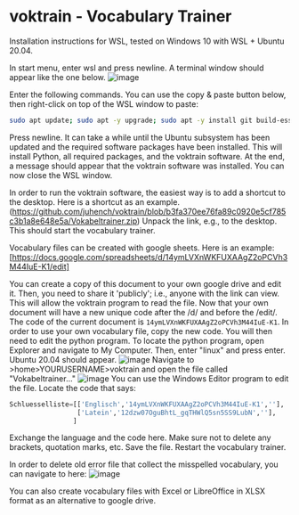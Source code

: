 # voktrain - Vocabulary Trainer

Installation instructions for WSL, tested on Windows 10 with WSL + Ubuntu 20.04.

In start menu, enter wsl and press newline. A terminal window should appear like the one below.
![image](https://github.com/juhench/voktrain/assets/49944492/c99d21a8-c720-4423-a6b2-7da8fe0e5840)

Enter the following commands. You can use the copy & paste button below, then right-click on top of the WSL window to paste:
```bash
sudo apt update; sudo apt -y upgrade; sudo apt -y install git build-essential; git clone https://github.com/juhench/voktrain; cd voktrain; chmod +x *.sh; ./install_voktrain.sh
```
Press newline. It can take a while until the Ubuntu subsystem has been updated and the required software packages have been installed. This will install Python, all required packages, and the voktrain software. At the end, a message should appear that the voktrain software was installed. You can now close the WSL window.

In order to run the voktrain software, the easiest way is to add a shortcut to the desktop. Here is a shortcut as an example. (https://github.com/juhench/voktrain/blob/b3fa370ee76fa89c0920e5cf785c3b1a8e648e5a/Vokabeltrainer.zip)
Unpack the link, e.g., to the desktop. This should start the vocabulary trainer.

Vocabulary files can be created with google sheets.
Here is an example:
[https://docs.google.com/spreadsheets/d/14ymLVXnWKFUXAAgZ2oPCVh3M44IuE-K1/edit]

You can create a copy of this document to your own google drive and edit it. Then, you need to share it 'publicly'; i.e., anyone with the link can view. This will allow the voktrain program to read the file. Now that your own document will have a new unique code after the /d/ and before the /edit/. The code of the current document is `14ymLVXnWKFUXAAgZ2oPCVh3M44IuE-K1`. In order to use your own vocabulary file, copy the new code. You will then need to edit the python program. To locate the python program, open Explorer and navigate to My Computer. Then, enter "linux" and press enter. Ubuntu 20.04 should appear.
![image](https://github.com/juhench/voktrain/assets/49944492/6b87588a-3882-4d1c-aaa3-9eb7abc7a2b3)
Navigate to >home>YOURUSERNAME>voktrain and open the file called "Vokabeltrainer..."
![image](https://github.com/juhench/voktrain/assets/49944492/590d7ee2-b04a-48a3-82e1-85633d33ed30)
You can use the Windows Editor program to edit the file. Locate the code that says:
```python
Schluesselliste=[['Englisch','14ymLVXnWKFUXAAgZ2oPCVh3M44IuE-K1',''],
                 ['Latein','12dzw07OguBhtL_gqTHWlQ5sn5SS9LubN',''],
                ]
```
Exchange the language and the code here. Make sure not to delete any brackets, quotation marks, etc. Save the file. Restart the vocabulary trainer.

In order to delete old error file that collect the misspelled vocabulary, you can navigate to here:
![image](https://github.com/juhench/voktrain/assets/49944492/9f48b0c1-e056-4fa8-8116-758adc8cffbb)

You can also create vocabulary files with Excel or LibreOffice in XLSX format as an alternative to google drive.


